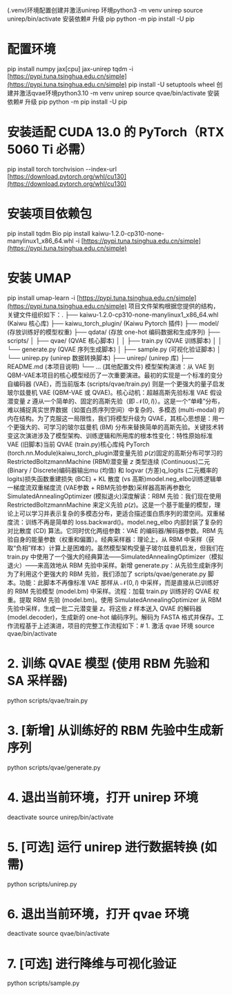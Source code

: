 (.venv)环境配置创建并激活unirep 环境python3 -m venv unirep
source unirep/bin/activate
安装依赖# 升级 pip
python -m pip install -U pip
# 配置环境
pip install numpy jax[cpu] jax-unirep tqdm -i [https://pypi.tuna.tsinghua.edu.cn/simple](https://pypi.tuna.tsinghua.edu.cn/simple)
pip install -U setuptools wheel
创建并激活qvae环境python3.10 -m venv unirep
source qvae/bin/activate
安装依赖# 升级 pip
python -m pip install -U pip

# 安装适配 CUDA 13.0 的 PyTorch（RTX 5060 Ti 必需）
pip install torch torchvision --index-url [https://download.pytorch.org/whl/cu130](https://download.pytorch.org/whl/cu130)

# 安装项目依赖包
pip install tqdm Bio
pip install kaiwu-1.2.0-cp310-none-manylinux1_x86_64.whl -i [https://pypi.tuna.tsinghua.edu.cn/simple](https://pypi.tuna.tsinghua.edu.cn/simple)

# 安装 UMAP
pip install umap-learn -i [https://pypi.tuna.tsinghua.edu.cn/simple](https://pypi.tuna.tsinghua.edu.cn/simple)
项目文件架构根据您提供的结构，关键文件组织如下：.
├── kaiwu-1.2.0-cp310-none-manylinux1_x86_64.whl  (Kaiwu 核心库)
├── kaiwu_torch_plugin/                           (Kaiwu Pytorch 插件)
├── model/                                        (存放训练好的模型权重)
├── qdata/                                        (存放 one-hot 编码数据和生成序列)
├── scripts/
│   ├── qvae/                                     (QVAE 核心脚本)
│   │   ├── train.py                          (QVAE 训练脚本)
│   │   └── generate.py                       (QVAE 序列生成脚本)
│   ├── sample.py                             (可视化验证脚本)
│   └── unirep.py                             (unirep 数据转换脚本)
├── unirep/                                       (unirep 库)
├── README.md                                     (本项目说明)
└── ... (其他配置文件)
模型架构演进：从 VAE 到 QBM-VAE本项目的核心模型经历了一次重要演进。最初的实现是一个标准的变分自编码器 (VAE)，而当前版本 (scripts/qvae/train.py) 则是一个更强大的量子启发玻尔兹曼机 VAE (QBM-VAE 或 QVAE)。核心动机：超越高斯先验标准 VAE 假设潜变量 $z$ 遵从一个简单的、固定的高斯先验（即 $\mathcal{N}(0, I)$）。这是一个“单峰”分布，难以捕捉真实世界数据（如蛋白质序列空间）中复杂的、多模态 (multi-modal) 的内在结构。为了克服这一局限性，我们将模型升级为 QVAE，其核心思想是：用一个更强大的、可学习的玻尔兹曼机 (BM) 分布来替换简单的高斯先验。关键技术转变这次演进涉及了模型架构、训练逻辑和所用库的根本性变化：特性原始标准 VAE (旧脚本)当前 QVAE (train.py)核心库纯 PyTorch (torch.nn.Module)kaiwu_torch_plugin潜变量先验 $p(z)$固定的高斯分布可学习的 RestrictedBoltzmannMachine (RBM)潜变量 $z$ 类型连续 (Continuous)二元 (Binary / Discrete)编码器输出mu (均值) 和 logvar (方差)q_logits (二元概率的 logits)损失函数重建损失 (BCE) + KL 散度 (vs 高斯)model.neg_elbo训练逻辑单一梯度流双重梯度流 (VAE参数 + RBM先验参数)采样器高斯再参数化SimulatedAnnealingOptimizer (模拟退火)深度解读：RBM 先验：我们现在使用 RestrictedBoltzmannMachine 来定义先验 $p(z)$。这是一个基于能量的模型，理论上可以学习并表示复杂的多模态分布，更适合描述蛋白质序列的潜空间。双重梯度流：训练不再是简单的 loss.backward()。model.neg_elbo 内部封装了复杂的对比散度 (CD) 算法。它同时优化两组参数：VAE 的编码器/解码器参数。RBM 先验自身的能量参数（权重和偏置）。经典采样器：理论上，从 RBM 中采样（获取“负相”样本）计算上是困难的。虽然模型架构受量子玻尔兹曼机启发，但我们在 train.py 中使用了一个强大的经典算法——SimulatedAnnealingOptimizer（模拟退火）——来高效地从 RBM 先验中采样。新增 generate.py：从先验生成新序列为了利用这个更强大的 RBM 先验，我们添加了 scripts/qvae/generate.py 脚本。功能：此脚本不再像标准 VAE 那样从 $\mathcal{N}(0, I)$ 中采样，而是直接从已训练好的 RBM 先验模型 (model.bm) 中采样。流程：加载 train.py 训练好的 QVAE 权重。提取 RBM 先验 (model.bm)。使用 SimulatedAnnealingOptimizer 从 RBM 先验中采样，生成一批二元潜变量 $z$。将这些 $z$ 样本送入 QVAE 的解码器 (model.decoder)，生成新的 one-hot 编码序列。解码为 FASTA 格式并保存。工作流程基于上述演进，项目的完整工作流程如下：# 1. 激活 qvae 环境
source qvae/bin/activate

# 2. 训练 QVAE 模型 (使用 RBM 先验和 SA 采样器)
python scripts/qvae/train.py

# 3. [新增] 从训练好的 RBM 先验中生成新序列
python scripts/qvae/generate.py

# 4. 退出当前环境，打开 unirep 环境
deactivate
source unirep/bin/activate

# 5. [可选] 运行 unirep 进行数据转换 (如需)
python scripts/unirep.py

# 6. 退出当前环境，打开 qvae 环境
deactivate
source qvae/bin/activate

# 7. [可选] 进行降维与可视化验证
python scripts/sample.py
